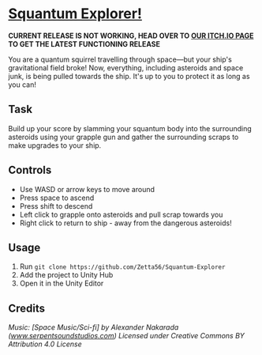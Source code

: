 # [Squantum Explorer!](https://itch.io/jam/gmtk-2021/rate/1083075)

**CURRENT RELEASE IS NOT WORKING, HEAD OVER TO [OUR ITCH.IO PAGE](https://itch.io/jam/gmtk-2021/rate/1083075) TO GET THE LATEST FUNCTIONING RELEASE**

You are a quantum squirrel travelling through space—but your ship's gravitational field broke! Now, everything, including asteroids and space junk, is being pulled towards the ship. It's up to you to protect it as long as you can!

## Task

Build up your score by slamming your squantum body into the surrounding asteroids using your grapple gun and gather the surrounding scraps to make upgrades to your ship.

## Controls

- Use WASD or arrow keys to move around
- Press space to ascend
- Press shift to descend
- Left click to grapple onto asteroids and pull scrap towards you
- Right click to return to ship - away from the dangerous asteroids!

## Usage
1. Run `git clone https://github.com/Zetta56/Squantum-Explorer`
2. Add the project to Unity Hub
3. Open it in the Unity Editor

## Credits

*Music: [Space Music/Sci-fi] by Alexander Nakarada (www.serpentsoundstudios.com)
Licensed under Creative Commons BY Attribution 4.0 License*
